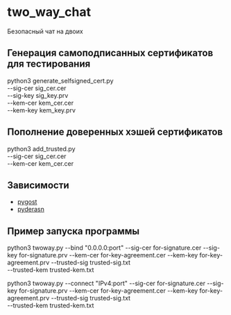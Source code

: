 # two_way_chat
Безопасный чат на двоих

## Генерация самоподписанных сертификатов для тестирования
python3 generate_selfsigned_cert.py  
  --sig-cer sig_cer.cer  
  --sig-key sig_key.prv  
  --kem-cer kem_cer.cer  
  --kem-key kem_key.prv

## Пополнение доверенных хэшей сертификатов
python3 add_trusted.py  
  --sig-cer sig_cer.cer  
  --kem-cer kem_cer.cer 


## Зависимости

- [pygost](http://www.pygost.cypherpunks.su/)
- [pyderasn](http://www.pyderasn.cypherpunks.su/)


## Пример запуска программы
python3 twoway.py --bind "0.0.0.0:port" 
  --sig-cer for-signature.cer 
  --sig-key for-signature.prv 
  --kem-cer for-key-agreement.cer 
  --kem-key for-key-agreement.prv 
  --trusted-sig trusted-sig.txt   
  --trusted-kem trusted-kem.txt

python3 twoway.py --connect "IPv4:port" 
  --sig-cer for-signature.cer 
  --sig-key for-signature.prv 
  --kem-cer for-key-agreement.cer 
  --kem-key for-key-agreement.prv 
  --trusted-sig trusted-sig.txt   
  --trusted-kem trusted-kem.txt
